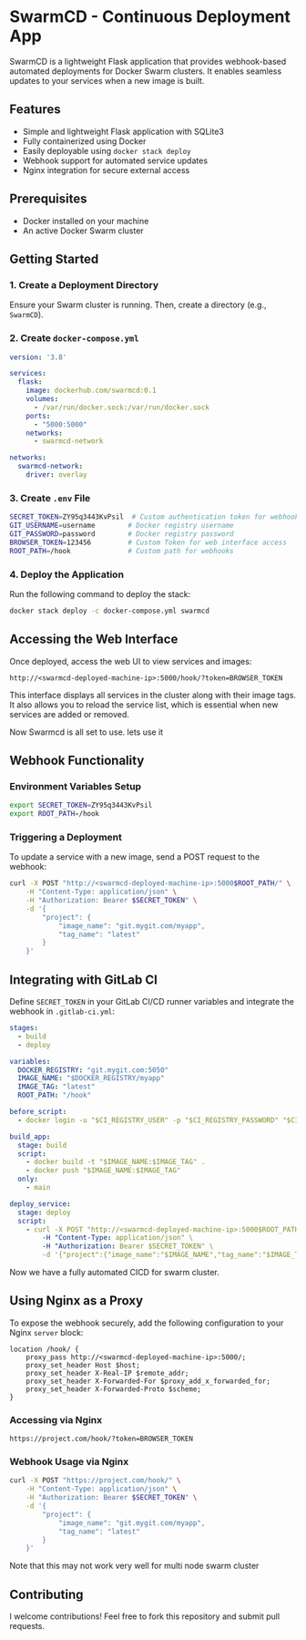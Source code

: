 # SwarmCD - Continuous Deployment App

SwarmCD is a lightweight Flask application that provides webhook-based automated deployments for Docker Swarm clusters. It enables seamless updates to your services when a new image is built.

## Features
- Simple and lightweight Flask application with SQLite3
- Fully containerized using Docker
- Easily deployable using `docker stack deploy`
- Webhook support for automated service updates
- Nginx integration for secure external access

## Prerequisites
- Docker installed on your machine
- An active Docker Swarm cluster

## Getting Started

### 1. Create a Deployment Directory
Ensure your Swarm cluster is running. Then, create a directory (e.g., `SwarmCD`).

### 2. Create `docker-compose.yml`
```yaml
version: '3.8'

services:
  flask:
    image: dockerhub.com/swarmcd:0.1
    volumes:
      - /var/run/docker.sock:/var/run/docker.sock
    ports:
      - "5000:5000"
    networks:
      - swarmcd-network

networks:
  swarmcd-network:
    driver: overlay
```

### 3. Create `.env` File
```sh
SECRET_TOKEN=ZY95q3443KvPsil  # Custom authentication token for webhook requests
GIT_USERNAME=username        # Docker registry username
GIT_PASSWORD=password        # Docker registry password
BROWSER_TOKEN=123456         # Custom Token for web interface access
ROOT_PATH=/hook              # Custom path for webhooks
```

### 4. Deploy the Application
Run the following command to deploy the stack:
```sh
docker stack deploy -c docker-compose.yml swarmcd
```

## Accessing the Web Interface
Once deployed, access the web UI to view services and images:
```
http://<swarmcd-deployed-machine-ip>:5000/hook/?token=BROWSER_TOKEN
```
This interface displays all services in the cluster along with their image tags. 
It also allows you to reload the service list, which is essential when new services are added or removed.

Now Swarmcd is all set to use. lets use it



## Webhook Functionality
### Environment Variables Setup

```sh
export SECRET_TOKEN=ZY95q3443KvPsil
export ROOT_PATH=/hook
```

### Triggering a Deployment
To update a service with a new image, send a POST request to the webhook:
```sh
curl -X POST "http://<swarmcd-deployed-machine-ip>:5000$ROOT_PATH/" \
    -H "Content-Type: application/json" \
    -H "Authorization: Bearer $SECRET_TOKEN" \
    -d '{
        "project": {
            "image_name": "git.mygit.com/myapp",
            "tag_name": "latest"
        }
    }'
```

## Integrating with GitLab CI
Define `SECRET_TOKEN` in your GitLab CI/CD runner variables and integrate the webhook in `.gitlab-ci.yml`:

```yaml
stages:
  - build
  - deploy

variables:
  DOCKER_REGISTRY: "git.mygit.com:5050"
  IMAGE_NAME: "$DOCKER_REGISTRY/myapp"
  IMAGE_TAG: "latest"
  ROOT_PATH: "/hook"

before_script:
  - docker login -u "$CI_REGISTRY_USER" -p "$CI_REGISTRY_PASSWORD" "$CI_REGISTRY"

build_app:
  stage: build
  script:
    - docker build -t "$IMAGE_NAME:$IMAGE_TAG" .
    - docker push "$IMAGE_NAME:$IMAGE_TAG"
  only:
    - main

deploy_service:
  stage: deploy
  script:
    - curl -X POST "http://<swarmcd-deployed-machine-ip>:5000$ROOT_PATH/" \
        -H "Content-Type: application/json" \
        -H "Authorization: Bearer $SECRET_TOKEN" \
        -d '{"project":{"image_name":"$IMAGE_NAME","tag_name":"$IMAGE_TAG"}}'
```
Now we have a fully automated CICD for swarm cluster.

## Using Nginx as a Proxy
To expose the webhook securely, add the following configuration to your Nginx `server` block:

```nginx
location /hook/ {
    proxy_pass http://<swarmcd-deployed-machine-ip>:5000/;
    proxy_set_header Host $host;
    proxy_set_header X-Real-IP $remote_addr;
    proxy_set_header X-Forwarded-For $proxy_add_x_forwarded_for;
    proxy_set_header X-Forwarded-Proto $scheme;
}
```

### Accessing via Nginx
```
https://project.com/hook/?token=BROWSER_TOKEN
```

### Webhook Usage via Nginx
```sh
curl -X POST "https://project.com/hook/" \
    -H "Content-Type: application/json" \
    -H "Authorization: Bearer $SECRET_TOKEN" \
    -d '{
        "project": {
            "image_name": "git.mygit.com/myapp",
            "tag_name": "latest"
        }
    }'
```

Note that this may not work very well for multi node swarm cluster
## Contributing
I welcome contributions! Feel free to fork this repository and submit pull requests.

